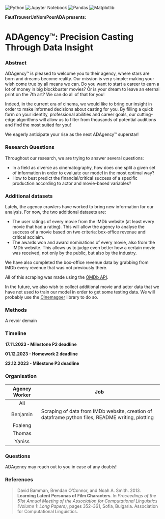 ![Python](https://img.shields.io/badge/python-3670A0?style=for-the-badge&logo=python&logoColor=ffdd54)
![Jupyter Notebook](https://img.shields.io/badge/jupyter-%23FA0F00.svg?style=for-the-badge&logo=jupyter&logoColor=white)
![Pandas](https://img.shields.io/badge/pandas-%23150458.svg?style=for-the-badge&logo=pandas&logoColor=white)
![Matplotlib](https://img.shields.io/badge/Matplotlib-%23ffffff.svg?style=for-the-badge&logo=Matplotlib&logoColor=black)


**FautTrouverUnNomPourADA presents:**

# **ADAgency&trade;: Precision Casting Through Data Insight**

### Abstract

ADAgency&trade; is pleased to welcome you to their agency, where stars are born and dreams become reality. Our mission is very simple: making your wish come true by all means we can. Do you want to start a career to earn a lot of money in big blockbuster movies? Or is your dream to leave an eternal print on the 7th art? We can do all of that for you!

Indeed, in the current era of cinema, we would like to bring our insight in order to make informed decisions about casting for you. By filling a quick form on your identity, professional abilities and career goals, our cutting-edge algorithms will allow us to filter from thousands of potential auditions and find the most suited for you!

We eagerly anticipate your rise as the next ADAgency&trade; superstar!

### Research Questions

Throughout our research, we are trying to answer several questions:
- In a field as diverse as cinematography, how does one split a given set of information in order to evaluate our model in the most optimal way?
- How to best predict the financial/critical success of a specific production according to actor and movie-based variables?

### Additional datasets

Lately, the agency crawlers have worked to bring new information for our analysis. For now, the two additional datasets are:
- The user ratings of every movie from the IMDb website (at least every movie that had a rating). This will allow the agency to analyse the success of a movie based on two criteria: box-office revenue and critical acclaim.
- The awards won and award nominations of every movie, also from the IMDb website. This allows us to judge even better how a certain movie was received, not only by the public, but also by the industry.

We have also completed the box-office revenue data by grabbing from IMDb every revenue that was not previously there.

All of this scraping was made using the [OMDb API](https://www.omdbapi.com/).

In the future, we also wish to collect additional movie and actor data that we have not used to train our model in order to get some testing data. We will probably use the [Cinemagoer](https://cinemagoer.readthedocs.io/en/latest/) library to do so.

### Methods

A revoir demain

### Timeline

**17.11.2023 - Milestone P2 deadline**

**01.12.2023 - Homework 2 deadline**

**22.12.2023 - Milestone P3 deadline**

### Organisation

| Agency Worker | Job |
|:-------------:|-----|
| Ali           |  |
| Benjamin      | Scraping of data from IMDb website, creation of dataframe python files, README writing, plotting |
| Foaleng       |  |
| Thomas        |  |
| Yaniss        |  |

### Questions

ADAgency may reach out to you in case of any doubts!

### References

> David Bamman, Brendan O’Connor, and Noah A. Smith. 2013. **Learning Latent Personas of Film Characters**. In *Proceedings of the 51st Annual Meeting of the Association for Computational Linguistics (Volume 1: Long Papers)*, pages 352–361, Sofia, Bulgaria. Association for Computational Linguistics.